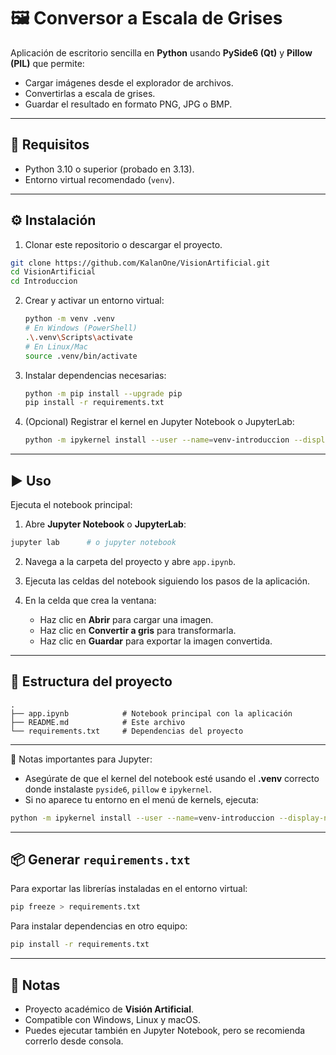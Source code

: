 # 🖼️ Conversor a Escala de Grises

Aplicación de escritorio sencilla en **Python** usando **PySide6 (Qt)** y **Pillow (PIL)** que permite:

- Cargar imágenes desde el explorador de archivos.
- Convertirlas a escala de grises.
- Guardar el resultado en formato PNG, JPG o BMP.

---

## 🚀 Requisitos

- Python 3.10 o superior (probado en 3.13).
- Entorno virtual recomendado (`venv`).

---

## ⚙️ Instalación

1. Clonar este repositorio o descargar el proyecto.

```bash
git clone https://github.com/KalanOne/VisionArtificial.git
cd VisionArtificial
cd Introduccion
````

2. Crear y activar un entorno virtual:

   ```bash
   python -m venv .venv
   # En Windows (PowerShell)
   .\.venv\Scripts\activate
   # En Linux/Mac
   source .venv/bin/activate
   ```

3. Instalar dependencias necesarias:

   ```bash
   python -m pip install --upgrade pip
   pip install -r requirements.txt
   ```

4. (Opcional) Registrar el kernel en Jupyter Notebook o JupyterLab:

   ```bash
   python -m ipykernel install --user --name=venv-introduccion --display-name "Python (Introduccion .venv)"
   ```

---

## ▶️ Uso

Ejecuta el notebook principal:

1. Abre **Jupyter Notebook** o **JupyterLab**:

```bash
jupyter lab      # o jupyter notebook
````

2. Navega a la carpeta del proyecto y abre `app.ipynb`.
3. Ejecuta las celdas del notebook siguiendo los pasos de la aplicación.
4. En la celda que crea la ventana:

   * Haz clic en **Abrir** para cargar una imagen.
   * Haz clic en **Convertir a gris** para transformarla.
   * Haz clic en **Guardar** para exportar la imagen convertida.

---

## 📂 Estructura del proyecto

```
.
├── app.ipynb            # Notebook principal con la aplicación
├── README.md            # Este archivo
└── requirements.txt     # Dependencias del proyecto
```


---

📌 Notas importantes para Jupyter:  

- Asegúrate de que el kernel del notebook esté usando el **.venv** correcto donde instalaste `pyside6`, `pillow` e `ipykernel`.  
- Si no aparece tu entorno en el menú de kernels, ejecuta:
```bash
python -m ipykernel install --user --name=venv-introduccion --display-name "Python (Introduccion .venv)"
````

---

## 📦 Generar `requirements.txt`

Para exportar las librerías instaladas en el entorno virtual:

```bash
pip freeze > requirements.txt
```

Para instalar dependencias en otro equipo:

```bash
pip install -r requirements.txt
```

---

## 📝 Notas

* Proyecto académico de **Visión Artificial**.
* Compatible con Windows, Linux y macOS.
* Puedes ejecutar también en Jupyter Notebook, pero se recomienda correrlo desde consola.